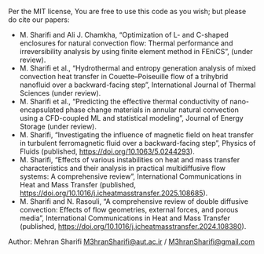 Per the MIT license, You are free to use this code as you wish; but please do cite our papers:
- M. Sharifi and Ali J. Chamkha, “Optimization of L- and C-shaped enclosures for natural convection flow: Thermal performance and irreversibility analysis by using finite element method in FEniCS”, (under review).
- M. Sharifi et al., “Hydrothermal and entropy generation analysis of mixed convection heat transfer in Couette–Poiseuille flow of a trihybrid nanofluid over a backward-facing step”, International Journal of Thermal Sciences (under review).
- M. Sharifi et al., “Predicting the effective thermal conductivity of nano-encapsulated phase change materials in annular natural convection using a CFD-coupled ML and statistical modeling”, Journal of Energy Storage (under review).
- M. Sharifi, “Investigating the influence of magnetic field on heat transfer in turbulent ferromagnetic fluid over a backward-facing step”, Physics of Fluids (published, https://doi.org/10.1063/5.0244293).
- M. Sharifi, “Effects of various instabilities on heat and mass transfer characteristics and their analysis in practical multidiffusive flow systems: A comprehensive review”, International Communications in Heat and Mass Transfer (published, https://doi.org/10.1016/j.icheatmasstransfer.2025.108685).
- M. Sharifi and N. Rasouli, “A comprehensive review of double diffusive convection: Effects of flow geometries, external forces, and porous media”, International Communications in Heat and Mass Transfer (published, https://doi.org/10.1016/j.icheatmasstransfer.2024.108380).

Author: Mehran Sharifi M3hranSharifi@aut.ac.ir / M3hranSharifi@gmail.com
